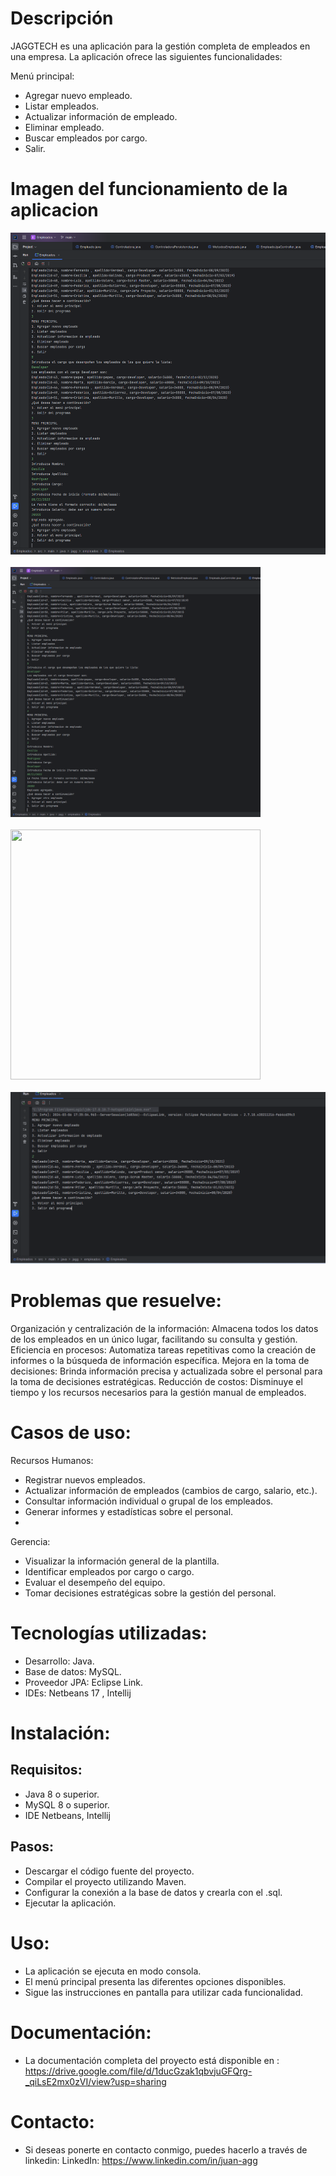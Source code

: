 # Descripción

JAGGTECH es una aplicación para la gestión completa de empleados en una empresa. La aplicación ofrece las siguientes funcionalidades:

Menú principal:
* Agregar nuevo empleado.
* Listar empleados.
* Actualizar información de empleado.
* Eliminar empleado.
* Buscar empleados por cargo.
* Salir.

# Imagen del funcionamiento de la aplicacion

![Imagen funcionamiento aplicacion](/imagenes/Creacion%20empleado.png)<br><br>
<img src="https://github.com/JUANAN2019/GarciaJuanAntonio_pruebatec1/blob/main/imagenes/Creacion%20empleado.png" width="400" height="400"><br><br>
<img src="https://drive.google.com/file/d/1n75ZhPDwWMaSTe-s4bVW_9QuX5AO904g/view?usp=drive_link" style="height:400px; width:400px"/><br><br>
![Image](/imagenes/listarUsuarios.png)
# Problemas que resuelve:

Organización y centralización de la información: Almacena todos los datos de los empleados en un único lugar, facilitando su consulta y gestión.
Eficiencia en procesos: Automatiza tareas repetitivas como la creación de informes o la búsqueda de información específica.
Mejora en la toma de decisiones: Brinda información precisa y actualizada sobre el personal para la toma de decisiones estratégicas.
Reducción de costos: Disminuye el tiempo y los recursos necesarios para la gestión manual de empleados.
# Casos de uso:

Recursos Humanos:  
* Registrar nuevos empleados.
* Actualizar información de empleados (cambios de cargo, salario, etc.).  
* Consultar información individual o grupal de los empleados.  
* Generar informes y estadísticas sobre el personal.
* 
Gerencia:
* Visualizar la información general de la plantilla.
* Identificar empleados por cargo o cargo.
* Evaluar el desempeño del equipo.
* Tomar decisiones estratégicas sobre la gestión del personal.

# Tecnologías utilizadas:

* Desarrollo: Java.
* Base de datos: MySQL.
* Proveedor JPA: Eclipse Link.
* IDEs: Netbeans 17 , Intellij

# Instalación:

## Requisitos:

* Java 8 o superior.
* MySQL 8 o superior.
* IDE Netbeans, Intellij
## Pasos:

* Descargar el código fuente del proyecto.
* Compilar el proyecto utilizando Maven.
* Configurar la conexión a la base de datos y crearla con el .sql.
* Ejecutar la aplicación.

# Uso:

* La aplicación se ejecuta en modo consola.
* El menú principal presenta las diferentes opciones disponibles.
* Sigue las instrucciones en pantalla para utilizar cada funcionalidad.
# Documentación:

* La documentación completa del proyecto está disponible en :
  https://drive.google.com/file/d/1ducGzak1qbvjuGFQrg-_qiLsE2mx0zVI/view?usp=sharing

# Contacto:

* Si deseas ponerte en contacto conmigo, puedes hacerlo a través de linkedin:
LinkedIn: https://www.linkedin.com/in/juan-agg